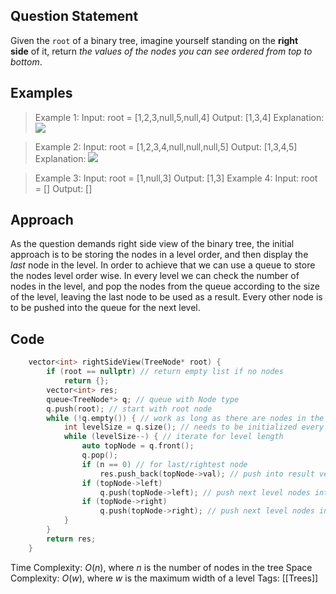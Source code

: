 ## Question Statement
Given the `root` of a binary tree, imagine yourself standing on the **right side** of it, return _the values of the nodes you can see ordered from top to bottom_.
## Examples
>Example 1:
>Input: root = [1,2,3,null,5,null,4]
>Output: [1,3,4]
>Explanation:
>![](https://assets.leetcode.com/uploads/2024/11/24/tmpd5jn43fs-1.png)

>Example 2:
>Input: root = [1,2,3,4,null,null,null,5]
>Output: [1,3,4,5]
>Explanation:
>![](https://assets.leetcode.com/uploads/2024/11/24/tmpkpe40xeh-1.png)

>Example 3:
>Input: root = [1,null,3]
>Output: [1,3]
>Example 4:
>Input: root = []
>Output: []
## Approach
As the question demands right side view of the binary tree, the initial approach is to be storing the nodes in a level order, and then display the *last* node in the level. In order to achieve that we can use a queue to store the nodes level order wise. In every level we can check the number of nodes in the level, and pop the nodes from the queue according to the size of the level, leaving the last node to be used as a result. Every other node is to be pushed into the queue for the next level.
## Code
```cpp
    vector<int> rightSideView(TreeNode* root) {
        if (root == nullptr) // return empty list if no nodes
            return {};
        vector<int> res;
        queue<TreeNode*> q; // queue with Node type
        q.push(root); // start with root node
        while (!q.empty()) { // work as long as there are nodes in the queue
            int levelSize = q.size(); // needs to be initialized every time to get new level size
            while (levelSize--) { // iterate for level length
                auto topNode = q.front();
                q.pop();
                if (n == 0) // for last/rightest node
                    res.push_back(topNode->val); // push into result vector
                if (topNode->left)
                    q.push(topNode->left); // push next level nodes into queue
                if (topNode->right)
                    q.push(topNode->right); // push next level nodes into queue
            }
        }
        return res;
    }
```

Time Complexity: $O(n)$, where $n$ is the number of nodes in the tree
Space Complexity: $O(w)$, where $w$ is the maximum width of a level
Tags: [[Trees]]

